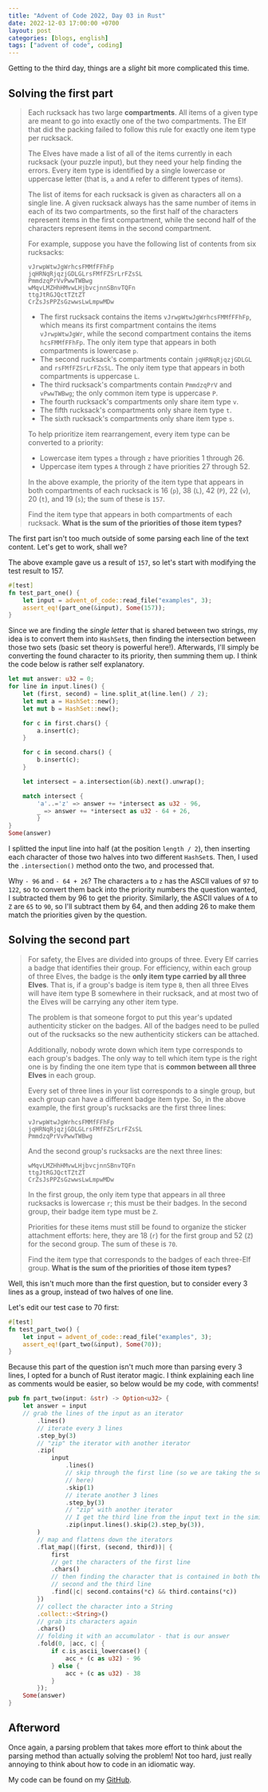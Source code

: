 ```yaml
---
title: "Advent of Code 2022, Day 03 in Rust"
date: 2022-12-03 17:00:00 +0700
layout: post
categories: [blogs, english]
tags: ["advent of code", coding]
---
```


Getting to the third day, things are a *slight* bit more complicated this time.

## Solving the first part

> Each rucksack has two large **compartments**. All items of a given type are
> meant to go into exactly one of the two compartments. The Elf that did the
> packing failed to follow this rule for exactly one item type per rucksack.
>
> The Elves have made a list of all of the items currently in each rucksack
> (your puzzle input), but they need your help finding the errors. Every item
> type is identified by a single lowercase or uppercase letter (that is, `a` and
> `A` refer to different types of items).
>
> The list of items for each rucksack is given as characters all on a single
> line. A given rucksack always has the same number of items in each of its two
> compartments, so the first half of the characters represent items in the first
> compartment, while the second half of the characters represent items in the
> second compartment.
>
> For example, suppose you have the following list of contents from six
> rucksacks:
>
> ```
> vJrwpWtwJgWrhcsFMMfFFhFp
> jqHRNqRjqzjGDLGLrsFMfFZSrLrFZsSL
> PmmdzqPrVvPwwTWBwg
> wMqvLMZHhHMvwLHjbvcjnnSBnvTQFn
> ttgJtRGJQctTZtZT
> CrZsJsPPZsGzwwsLwLmpwMDw
> ```
>
> - The first rucksack contains the items `vJrwpWtwJgWrhcsFMMfFFhFp`, which
>   means its first compartment contains the items `vJrwpWtwJgWr`, while the
>   second compartment contains the items `hcsFMMfFFhFp`. The only item type
>   that appears in both compartments is lowercase `p`.
> - The second rucksack's compartments contain `jqHRNqRjqzjGDLGL` and
>   `rsFMfFZSrLrFZsSL`. The only item type that appears in both compartments is
>   uppercase `L`.
> - The third rucksack's compartments contain `PmmdzqPrV` and `vPwwTWBwg`; the
>   only common item type is uppercase `P`.
> - The fourth rucksack's compartments only share item type `v`.
> - The fifth rucksack's compartments only share item type `t`.
> - The sixth rucksack's compartments only share item type `s`.
>
> To help prioritize item rearrangement, every item type can be converted to a
> priority:
>
> - Lowercase item types `a` through `z` have priorities 1 through 26.
> - Uppercase item types `A` through `Z` have priorities 27 through 52.
>
> In the above example, the priority of the item type that appears in both
> compartments of each rucksack is 16 (`p`), 38 (`L`), 42 (`P`), 22 (`v`), 20
> (`t`), and 19 (`s`); the sum of these is `157`.
>
> Find the item type that appears in both compartments of each rucksack. **What
> is the sum of the priorities of those item types?**

The first part isn't too much outside of some parsing each line of the text
content. Let's get to work, shall we?

The above example gave us a result of `157`, so let's start with modifying the
test result to 157.

```rust
#[test]
fn test_part_one() {
	let input = advent_of_code::read_file("examples", 3);
	assert_eq!(part_one(&input), Some(157));
}
```

Since we are finding the *single letter* that is shared between two strings, my
idea is to convert them into `HashSet`s, then finding the intersection between
those two sets (basic set theory is powerful here!). Afterwards, I'll simply be
converting the found character to its priority, then summing them up. I think
the code below is rather self explanatory.

```rust
let mut answer: u32 = 0;
for line in input.lines() {
	let (first, second) = line.split_at(line.len() / 2);
	let mut a = HashSet::new();
	let mut b = HashSet::new();

	for c in first.chars() {
		a.insert(c);
	}

	for c in second.chars() {
		b.insert(c);
	}

	let intersect = a.intersection(&b).next().unwrap();

	match intersect {
		'a'..='z' => answer += *intersect as u32 - 96,
		_ => answer += *intersect as u32 - 64 + 26,
		}
}
Some(answer)
```

I splitted the input line into half (at the position `length / 2`), then
inserting each character of those two halves into two different `HashSet`s.
Then, I used the `.intersection()` method onto the two, and processed that.

Why `- 96` and `- 64 + 26`? The characters `a` to `z` has the ASCII values of
`97` to `122`, so to convert them back into the priority numbers the question
wanted, I subtracted them by 96 to get the priority. Similarly, the ASCII values
of `A` to `Z` are `65` to `90`, so I'll subtract them by 64, and then adding 26
to make them match the priorities given by the question.

## Solving the second part

> For safety, the Elves are divided into groups of three. Every Elf carries a
> badge that identifies their group. For efficiency, within each group of three
> Elves, the badge is the **only item type carried by all three Elves**. That
> is, if a group's badge is item type `B`, then all three Elves will have item
> type B somewhere in their rucksack, and at most two of the Elves will be
> carrying any other item type.
>
> The problem is that someone forgot to put this year's updated authenticity
> sticker on the badges. All of the badges need to be pulled out of the
> rucksacks so the new authenticity stickers can be attached.
>
> Additionally, nobody wrote down which item type corresponds to each group's
> badges. The only way to tell which item type is the right one is by finding
> the one item type that is **common between all three Elves** in each group.
>
> Every set of three lines in your list corresponds to a single group, but each
> group can have a different badge item type. So, in the above example, the
> first group's rucksacks are the first three lines:
>
> ```
> vJrwpWtwJgWrhcsFMMfFFhFp
> jqHRNqRjqzjGDLGLrsFMfFZSrLrFZsSL
> PmmdzqPrVvPwwTWBwg
> ```
>
> And the second group's rucksacks are the next three lines:
>
> ```
> wMqvLMZHhHMvwLHjbvcjnnSBnvTQFn
> ttgJtRGJQctTZtZT
> CrZsJsPPZsGzwwsLwLmpwMDw
> ```
>
> In the first group, the only item type that appears in all three rucksacks is
> lowercase `r`; this must be their badges. In the second group, their badge
> item type must be `Z`.
>
> Priorities for these items must still be found to organize the sticker
> attachment efforts: here, they are 18 (`r`) for the first group and 52 (`Z`)
> for the second group. The sum of these is `70`.
> 
> Find the item type that corresponds to the badges of each three-Elf group.
> **What is the sum of the priorities of those item types?**

Well, this isn't much more than the first question, but to consider every 3
lines as a group, instead of two halves of one line.

Let's edit our test case to 70 first:

```rust
#[test]
fn test_part_two() {
	let input = advent_of_code::read_file("examples", 3);
	assert_eq!(part_two(&input), Some(70));
}
```

Because this part of the question isn't much more than parsing every 3 lines, I
opted for a bunch of Rust iterator magic. I think explaining each line as
comments would be easier, so below would be my code, with comments!

```rust
pub fn part_two(input: &str) -> Option<u32> {
	let answer = input
	// grab the lines of the input as an iterator
		.lines()
		// iterate every 3 lines
		.step_by(3)
		// "zip" the iterator with another iterator
		.zip(
			input
				.lines()
				// skip through the first line (so we are taking the second line
				// here)
				.skip(1)
				// iterate another 3 lines
				.step_by(3)
				// "zip" with another iterator
				// I get the third line from the input text in the similar way
				.zip(input.lines().skip(2).step_by(3)),
		)
		// map and flattens down the iterators
		.flat_map(|(first, (second, third))| {
			first
			// get the characters of the first line
			.chars()
			// then finding the character that is contained in both the
			// second and the third line
			.find(|c| second.contains(*c) && third.contains(*c))
		})
		// collect the character into a String
		.collect::<String>()
		// grab its characters again
		.chars()
		// folding it with an accumulator - that is our answer
		.fold(0, |acc, c| {
			if c.is_ascii_lowercase() {
				acc + (c as u32) - 96
			} else {
				acc + (c as u32) - 38
			}
		});
	Some(answer)
}
```

## Afterword

Once again, a parsing problem that takes more effort to think about the parsing
method than actually solving the problem! Not too hard, just really annoying to
think about how to code in an idiomatic way.

My code can be found on my
[GitHub](https://github.com/j1nxie/aoc-rs-2022/blob/main/src/bin/03.rs).
